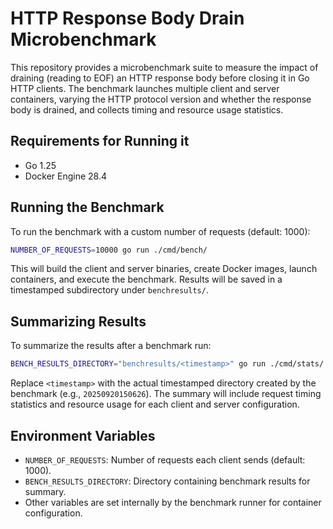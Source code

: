# HTTP Response Body Drain Microbenchmark

This repository provides a microbenchmark suite to measure the impact of draining (reading to EOF) an HTTP response body before closing it in Go HTTP clients. The benchmark launches multiple client and server containers, varying the HTTP protocol version and whether the response body is drained, and collects timing and resource usage statistics.

## Requirements for Running it

- Go 1.25
- Docker Engine 28.4

## Running the Benchmark

To run the benchmark with a custom number of requests (default: 1000):

```sh
NUMBER_OF_REQUESTS=10000 go run ./cmd/bench/
```

This will build the client and server binaries, create Docker images, launch containers, and execute the benchmark. Results will be saved in a timestamped subdirectory under `benchresults/`.

## Summarizing Results

To summarize the results after a benchmark run:

```sh
BENCH_RESULTS_DIRECTORY="benchresults/<timestamp>" go run ./cmd/stats/
```

Replace `<timestamp>` with the actual timestamped directory created by the benchmark (e.g., `20250920150626`). The summary will include request timing statistics and resource usage for each client and server configuration.

## Environment Variables

- `NUMBER_OF_REQUESTS`: Number of requests each client sends (default: 1000).
- `BENCH_RESULTS_DIRECTORY`: Directory containing benchmark results for summary.
- Other variables are set internally by the benchmark runner for container configuration.
